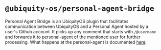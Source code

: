 # `@ubiquity-os/personal-agent-bridge`

Personal Agent Bridge is an UbiquityOS plugin that facilitates communication between UbiquityOS and a Personal Agent hosted by a user's Github account. It picks up any comment that starts with `/@username` and forwards it to personal-agent of the mentioned user for further processing. What happens at the personal-agent is documented [here](https://github.com/EresDevOrg/personal-agent/blob/development/README.md).
